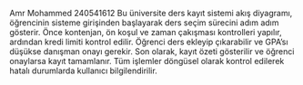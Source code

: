 Amr Mohammed 
240541612
Bu üniversite ders kayıt sistemi akış diyagramı, öğrencinin sisteme girişinden başlayarak ders seçim sürecini adım adım gösterir.
Önce kontenjan, ön koşul ve zaman çakışması kontrolleri yapılır, ardından kredi limiti kontrol edilir.
Öğrenci ders ekleyip çıkarabilir ve GPA’sı düşükse danışman onayı gerekir.
Son olarak, kayıt özeti gösterilir ve öğrenci onaylarsa kayıt tamamlanır.
Tüm işlemler döngüsel olarak kontrol edilerek hatalı durumlarda kullanıcı bilgilendirilir.
